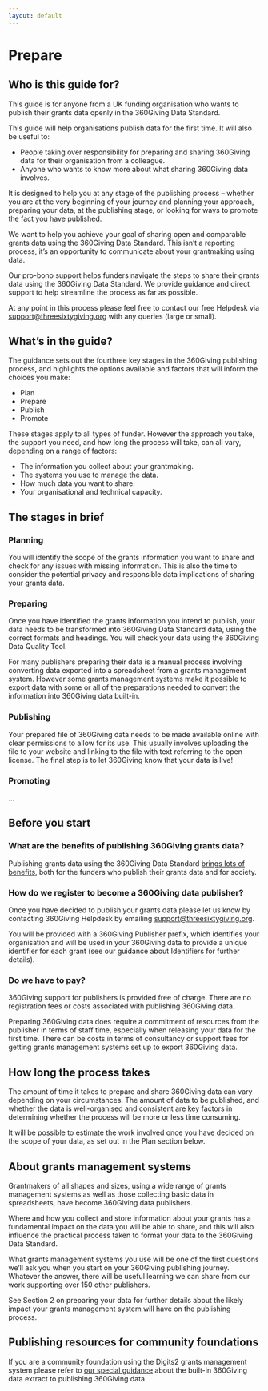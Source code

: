 ```yaml
---
layout: default
---
```

# Prepare

## Who is this guide for?

This guide is for anyone from a UK funding organisation who wants to publish their grants data openly in the 360Giving Data Standard. 

This guide will help organisations publish data for the first time. It will also be useful to:
- People taking over responsibility for preparing and sharing 360Giving data for their organisation from a colleague.
- Anyone who wants to know more about what sharing 360Giving data involves.

It is designed to help you at any stage of the publishing process – whether you are at the very beginning of your journey and planning your approach, preparing your data, at the publishing stage, or looking for ways to promote the fact you have published.

We want to help you achieve your goal of sharing open and comparable grants data using the 360Giving Data Standard. This isn’t a reporting process, it’s an opportunity to communicate about your grantmaking using data.

Our pro-bono support helps funders navigate the steps to share their grants data using the 360Giving Data Standard. We provide guidance and direct support to help streamline the process as far as possible.

At any point in this process please feel free to contact our free Helpdesk via <support@threesixtygiving.org> with any queries (large or small).

## What’s in the guide?

The guidance sets out the fourthree key stages in the 360Giving publishing process, and highlights the options available and factors that will inform the choices you make:

- Plan
- Prepare
- Publish
- Promote

These stages apply to all types of funder. However the approach you take, the support you need, and how long the process will take, can all vary, depending on a range of factors:

- The information you collect about your grantmaking.
- The systems you use to manage the data.
- How much data you want to share.
- Your organisational and technical capacity.

## The stages in brief

### Planning 

You will identify the scope of the grants information you want to share and check for any issues with missing information. This is also the time to consider the potential privacy and responsible data implications of sharing your grants data.

### Preparing

Once you have identified the grants information you intend to publish, your data needs to be transformed into 360Giving Data Standard data, using the correct formats and headings. You will check your data using the 360Giving Data Quality Tool.

For many publishers preparing their data is a manual process involving converting data exported into a spreadsheet from a grants management system. However some grants management systems make it possible to export data with some or all of the preparations needed to convert the information into 360Giving data built-in.

### Publishing 

Your prepared file of 360Giving data needs to be made available online with clear permissions to allow for its use. This usually involves uploading the file to your website and linking to the file with text referring to the open license. The final step is to let 360Giving know that your data is live!

### Promoting

...

## Before you start

### What are the benefits of publishing 360Giving grants data?

Publishing grants data using the 360Giving Data Standard [brings lots of benefits](https://www.threesixtygiving.org/support/why-publish-grants-data/ ), both for the funders who publish their grants data and for society.

### How do we register to become a 360Giving data publisher?

Once you have decided to publish your grants data please let us know by contacting 360Giving Helpdesk by emailing support@threesixtygiving.org. 

You will be provided with a 360Giving Publisher prefix, which identifies your organisation and will be used in your 360Giving data to provide a unique identifier for each grant (see our guidance about Identifiers for further details).

### Do we have to pay?

360Giving support for publishers is provided free of charge. There are no registration fees or costs associated with publishing 360Giving data.

Preparing 360Giving data does require a commitment of resources from the publisher in terms of staff time, especially when releasing your data for the first time. There can be costs in terms of consultancy or support fees for getting grants management systems set up to export 360Giving data. 

## How long the process takes

The amount of time it takes to prepare and share 360Giving data can vary depending on your circumstances. The amount of data to be published, and whether the data is well-organised and consistent are key factors in determining whether the process will be more or less time consuming. 

It will be possible to estimate the work involved once you have decided on the scope of your data, as set out in the Plan section below.

## About grants management systems

Grantmakers of all shapes and sizes, using a wide range of grants management systems as well as those collecting basic data in spreadsheets, have become 360Giving data publishers. 

Where and how you collect and store information about your grants has a fundamental impact on the data you will be able to share, and this will also influence the practical process taken to format your data to the 360Giving Data Standard. 

What grants management systems you use will be one of the first questions we’ll ask you when you start on your 360Giving publishing journey. Whatever the answer, there will be useful learning we can share from our work supporting over 150 other publishers.

See Section 2 on preparing your data for further details about the likely impact your grants management system will have on the publishing process.

## Publishing resources for community foundations

If you are a community foundation using the Digits2 grants management system please refer to [our special guidance](https://www.threesixtygiving.org/communityfoundations/cf-publishing-guide/) about the built-in 360Giving data extract to publishing 360Giving data.
